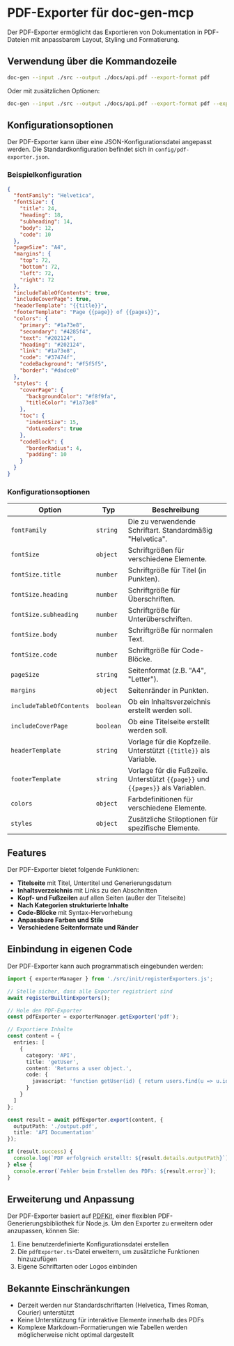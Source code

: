 # PDF-Exporter für doc-gen-mcp

Der PDF-Exporter ermöglicht das Exportieren von Dokumentation in PDF-Dateien mit anpassbarem Layout, Styling und Formatierung.

## Verwendung über die Kommandozeile

```bash
doc-gen --input ./src --output ./docs/api.pdf --export-format pdf
```

Oder mit zusätzlichen Optionen:

```bash
doc-gen --input ./src --output ./docs/api.pdf --export-format pdf --exporter-config ./config/custom-pdf.json
```

## Konfigurationsoptionen

Der PDF-Exporter kann über eine JSON-Konfigurationsdatei angepasst werden. Die Standardkonfiguration befindet sich in `config/pdf-exporter.json`.

### Beispielkonfiguration

```json
{
  "fontFamily": "Helvetica",
  "fontSize": {
    "title": 24,
    "heading": 18,
    "subheading": 14,
    "body": 12,
    "code": 10
  },
  "pageSize": "A4",
  "margins": {
    "top": 72,
    "bottom": 72,
    "left": 72,
    "right": 72
  },
  "includeTableOfContents": true,
  "includeCoverPage": true,
  "headerTemplate": "{{title}}",
  "footerTemplate": "Page {{page}} of {{pages}}",
  "colors": {
    "primary": "#1a73e8",
    "secondary": "#4285f4",
    "text": "#202124",
    "heading": "#202124",
    "link": "#1a73e8",
    "code": "#37474f",
    "codeBackground": "#f5f5f5",
    "border": "#dadce0"
  },
  "styles": {
    "coverPage": {
      "backgroundColor": "#f8f9fa",
      "titleColor": "#1a73e8"
    },
    "toc": {
      "indentSize": 15,
      "dotLeaders": true
    },
    "codeBlock": {
      "borderRadius": 4,
      "padding": 10
    }
  }
}
```

### Konfigurationsoptionen

| Option | Typ | Beschreibung |
|--------|-----|-------------|
| `fontFamily` | `string` | Die zu verwendende Schriftart. Standardmäßig "Helvetica". |
| `fontSize` | `object` | Schriftgrößen für verschiedene Elemente. |
| `fontSize.title` | `number` | Schriftgröße für Titel (in Punkten). |
| `fontSize.heading` | `number` | Schriftgröße für Überschriften. |
| `fontSize.subheading` | `number` | Schriftgröße für Unterüberschriften. |
| `fontSize.body` | `number` | Schriftgröße für normalen Text. |
| `fontSize.code` | `number` | Schriftgröße für Code-Blöcke. |
| `pageSize` | `string` | Seitenformat (z.B. "A4", "Letter"). |
| `margins` | `object` | Seitenränder in Punkten. |
| `includeTableOfContents` | `boolean` | Ob ein Inhaltsverzeichnis erstellt werden soll. |
| `includeCoverPage` | `boolean` | Ob eine Titelseite erstellt werden soll. |
| `headerTemplate` | `string` | Vorlage für die Kopfzeile. Unterstützt `{{title}}` als Variable. |
| `footerTemplate` | `string` | Vorlage für die Fußzeile. Unterstützt `{{page}}` und `{{pages}}` als Variablen. |
| `colors` | `object` | Farbdefinitionen für verschiedene Elemente. |
| `styles` | `object` | Zusätzliche Stiloptionen für spezifische Elemente. |

## Features

Der PDF-Exporter bietet folgende Funktionen:

- **Titelseite** mit Titel, Untertitel und Generierungsdatum
- **Inhaltsverzeichnis** mit Links zu den Abschnitten
- **Kopf- und Fußzeilen** auf allen Seiten (außer der Titelseite)
- **Nach Kategorien strukturierte Inhalte**
- **Code-Blöcke** mit Syntax-Hervorhebung
- **Anpassbare Farben und Stile**
- **Verschiedene Seitenformate und Ränder**

## Einbindung in eigenen Code

Der PDF-Exporter kann auch programmatisch eingebunden werden:

```typescript
import { exporterManager } from './src/init/registerExporters.js';

// Stelle sicher, dass alle Exporter registriert sind
await registerBuiltinExporters();

// Hole den PDF-Exporter
const pdfExporter = exporterManager.getExporter('pdf');

// Exportiere Inhalte
const content = {
  entries: [
    {
      category: 'API',
      title: 'getUser',
      content: 'Returns a user object.',
      code: {
        javascript: 'function getUser(id) { return users.find(u => u.id === id); }'
      }
    }
  ]
};

const result = await pdfExporter.export(content, {
  outputPath: './output.pdf',
  title: 'API Documentation'
});

if (result.success) {
  console.log(`PDF erfolgreich erstellt: ${result.details.outputPath}`);
} else {
  console.error(`Fehler beim Erstellen des PDFs: ${result.error}`);
}
```

## Erweiterung und Anpassung

Der PDF-Exporter basiert auf [PDFKit](https://pdfkit.org/), einer flexiblen PDF-Generierungsbibliothek für Node.js. Um den Exporter zu erweitern oder anzupassen, können Sie:

1. Eine benutzerdefinierte Konfigurationsdatei erstellen
2. Die `pdfExporter.ts`-Datei erweitern, um zusätzliche Funktionen hinzuzufügen
3. Eigene Schriftarten oder Logos einbinden

## Bekannte Einschränkungen

- Derzeit werden nur Standardschriftarten (Helvetica, Times Roman, Courier) unterstützt
- Keine Unterstützung für interaktive Elemente innerhalb des PDFs
- Komplexe Markdown-Formatierungen wie Tabellen werden möglicherweise nicht optimal dargestellt 